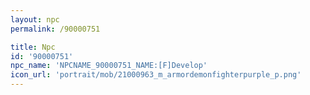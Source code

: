 ```yaml
---
layout: npc
permalink: /90000751

title: Npc
id: '90000751'
npc_name: 'NPCNAME_90000751_NAME:[F]Develop'
icon_url: 'portrait/mob/21000963_m_armordemonfighterpurple_p.png'
---
```

